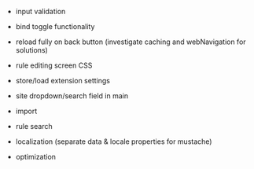 * input validation
* bind toggle functionality
* reload fully on back button (investigate caching and webNavigation for solutions)
* rule editing screen CSS
* store/load extension settings
* site dropdown/search field in main
* import
* rule search
* localization (separate data & locale properties for mustache)

* optimization

